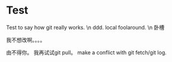 # Test
Test to say how git really works.
\n
ddd. local foolaround.
\n
卧槽

我不想改啊。。。。

由不得你。 我再试试git pull。
make a conflict with git fetch/git log.
